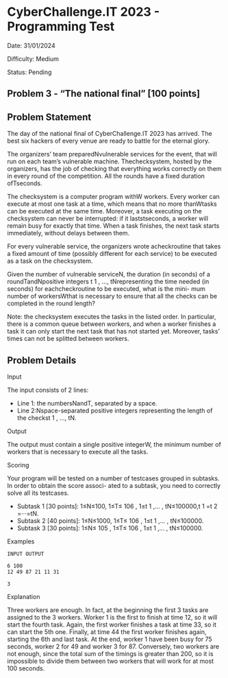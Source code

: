 # CyberChallenge.IT 2023 - Programming Test

Date: 31/01/2024

Difficulty: Medium

Status: Pending

## Problem 3 - “The national final” [100 points]

## Problem Statement

The day of the national final of CyberChallenge.IT 2023 has arrived. The best six hackers of every venue are
ready to battle for the eternal glory.

The organizers’ team preparedNvulnerable services for the event, that will run on each team’s vulnerable
machine. Thechecksystem, hosted by the organizers, has the job of checking that everything works correctly
on them in every round of the competition. All the rounds have a fixed duration ofTseconds.

The checksystem is a computer program withW workers. Every worker can execute at most one task at a
time, which means that no more thanWtasks can be executed at the same time. Moreover, a task executing
on the checksystem can never be interrupted: if it laststseconds, a worker will remain busy for exactly that
time. When a task finishes, the next task starts immediately, without delays between them.

For every vulnerable service, the organizers wrote acheckroutine that takes a fixed amount of time (possibly
different for each service) to be executed as a task on the checksystem.

Given the number of vulnerable serviceN, the duration (in seconds) of a roundTandNpositive integers
t 1 , ..., tNrepresenting the time needed (in seconds) for eachcheckroutine to be executed, what is the mini-
mum number of workersWthat is necessary to ensure that all the checks can be completed in the round length?

Note: the checksystem executes the tasks in the listed order. In particular, there is a common queue between
workers, and when a worker finishes a task it can only start the next task that has not started yet. Moreover,
tasks’ times can not be splitted between workers.

## Problem Details

Input

The input consists of 2 lines:

- Line 1: the numbersNandT, separated by a space.
- Line 2:Nspace-separated positive integers representing the length of the checkst 1 , ..., tN.

Output

The output must contain a single positive integerW, the minimum number of workers that is necessary to
execute all the tasks.

Scoring

Your program will be tested on a number of testcases grouped in subtasks. In order to obtain the score associ-
ated to a subtask, you need to correctly solve all its testcases.

- Subtask 1 [30 points]: 1≤N≤100, 1≤T≤ 106 , 1≤t 1 ,... , tN≤100000,t 1 =t 2 =···=tN.
- Subtask 2 [40 points]: 1≤N≤1000, 1≤T≤ 106 , 1≤t 1 ,... , tN≤100000.
- Subtask 3 [30 points]: 1≤N≤ 105 , 1≤T≤ 106 , 1≤t 1 ,... , tN≤100000.


Examples

```
INPUT OUTPUT
```
```
6 100
12 49 87 21 11 31
```
```
3
```
Explanation

Three workers are enough. In fact, at the beginning the first 3 tasks are assigned to the 3 workers. Worker 1 is
the first to finish at time 12, so it will start the fourth task. Again, the first worker finishes a task at time 33,
so it can start the 5th one. Finally, at time 44 the first worker finishes again, starting the 6th and last task. At
the end, worker 1 have been busy for 75 seconds, worker 2 for 49 and worker 3 for 87.
Conversely, two workers are not enough, since the total sum of the timings is greater than 200, so it is impossible
to divide them between two workers that will work for at most 100 seconds.



